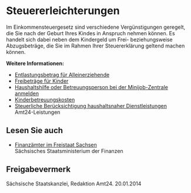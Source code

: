 # Steuererleichterungen

Im Einkommensteuergesetz sind verschiedene Vergünstigungen geregelt, die Sie nach der Geburt Ihres Kindes in Anspruch nehmen können. Es handelt sich dabei neben dem Kindergeld um Frei- beziehungsweise Abzugsbeträge, die Sie im Rahmen Ihrer Steuererklärung geltend machen können.

**Weitere Informationen:**

* [Entlastungsbetrag für Alleinerziehende](https://amt24dev.sachsen.de/zufi/leistungen/6000002)
* [Freibeträge für Kinder](https://amt24dev.sachsen.de/zufi/leistungen/6000027)
* [Haushaltshilfe oder Betreuungsperson bei der Minijob-Zentrale anmelden](https://amt24dev.sachsen.de/zufi/leistungen/6000333)
* [Kinderbetreuungskosten](https://amt24dev.sachsen.de/zufi/leistungen/6000094)
* [Steuerliche Berücksichtigung haushaltsnaher Dienstleistungen](https://amt24dev.sachsen.de/zufi/leistungen/6000304)  
  Amt24-Leistungen

## Lesen Sie auch

* [Finanzämter im Freistaat Sachsen](http://www.finanzamt.sachsen.de/ "Sächsisches Staatsministerium der Finanzen: Liste der sächsischen Finanzämter im Internet")  
  Sächsisches Staatsministerium der Finanzen

## Freigabevermerk

Sächsische Staatskanzlei, Redaktion Amt24. 20.01.2014
